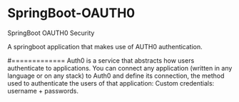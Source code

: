 # SpringBoot-OAUTH0
SpringBoot OAUTH0 Security

A springboot application that makes use of AUTH0 authentication. 

#=============
Auth0 is a service that abstracts how users authenticate to applications. You can connect any application 
(written in any language or on any stack) to Auth0 and define its connection, the method used to authenticate the users 
of that application: Custom credentials: username + passwords.
